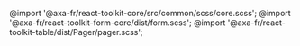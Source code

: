 @import '@axa-fr/react-toolkit-core/src/common/scss/core.scss';
@import '@axa-fr/react-toolkit-form-core/dist/form.scss';
@import '@axa-fr/react-toolkit-table/dist/Pager/pager.scss';
